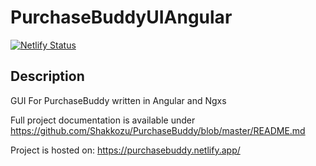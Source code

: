 # PurchaseBuddyUIAngular

[![Netlify Status](https://api.netlify.com/api/v1/badges/028357cb-671c-4d44-851d-c1402a1f295f/deploy-status)](https://app.netlify.com/sites/purchasebuddy/deploys)

## Description
GUI For PurchaseBuddy written in Angular and Ngxs

Full project documentation is available under https://github.com/Shakkozu/PurchaseBuddy/blob/master/README.md

Project is hosted on: https://purchasebuddy.netlify.app/
